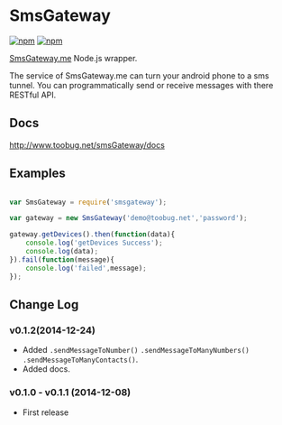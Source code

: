 # SmsGateway

[![npm](http://img.shields.io/npm/v/smsgateway.svg)](https://www.npmjs.com/package/smsgateway)
[![npm](http://img.shields.io/npm/l/smsgateway.svg)](https://www.npmjs.com/package/smsgateway)

[SmsGateway.me](https://smsgateway.me) Node.js wrapper.

The service of SmsGateway.me can turn your android phone to a sms tunnel. You can programmatically send or receive messages with there RESTful API.

## Docs

<http://www.toobug.net/smsGateway/docs>

## Examples

```javascript

var SmsGateway = require('smsgateway');

var gateway = new SmsGateway('demo@toobug.net','password');

gateway.getDevices().then(function(data){
	console.log('getDevices Success');
	console.log(data);
}).fail(function(message){
	console.log('failed',message);
});

```

## Change Log

### v0.1.2(2014-12-24)

- Added `.sendMessageToNumber()` `.sendMessageToManyNumbers()` `.sendMessageToManyContacts()`.
- Added docs.

### v0.1.0 - v0.1.1 (2014-12-08)

- First release
